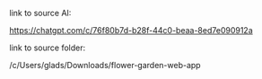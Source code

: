 link to source AI:

https://chatgpt.com/c/76f80b7d-b28f-44c0-beaa-8ed7e090912a

link to source folder:

/c/Users/glads/Downloads/flower-garden-web-app
